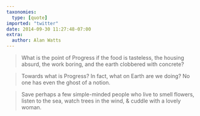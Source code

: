```yaml
---
taxonomies:
  type: [quote]
imported: "twitter"
date: 2014-09-30 11:27:48-07:00
extra:
  author: Alan Watts
---
```

> What is the point of Progress if the food is tasteless, the housing absurd, the work boring, and the earth clobbered with concrete?

> Towards what is Progress? In fact, what on Earth are we doing? No one has even the ghost of a notion.

> Save perhaps a few simple-minded people who live to smell flowers, listen to the sea, watch trees in the wind, & cuddle with a lovely woman.

